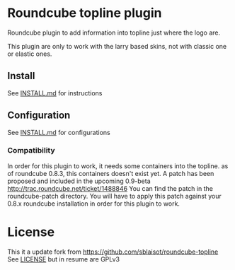 Roundcube topline plugin
========================

Roundcube plugin to add information into topline just where the logo are. 

This plugin are only to work with the larry based skins, not with classic one or elastic ones.

## Install

See [INSTALL.md](INSTALL.md) for instructions

## Configuration

See [INSTALL.md](INSTALL.md) for configurations

### Compatibility

In order for this plugin to work, it needs some containers into the topline.
as of roundcube 0.8.3, this containers doesn't exist yet.
A patch has been proposed and included in the upcoming 0.9-beta
http://trac.roundcube.net/ticket/1488846
You can find the patch in the roundcube-patch directory.
You will have to apply this patch against your 0.8.x roundcube installation in order for this plugin to work.

# License

This it a update fork from https://github.com/sblaisot/roundcube-topline
See [LICENSE](LICENSE) but in resume are GPLv3
